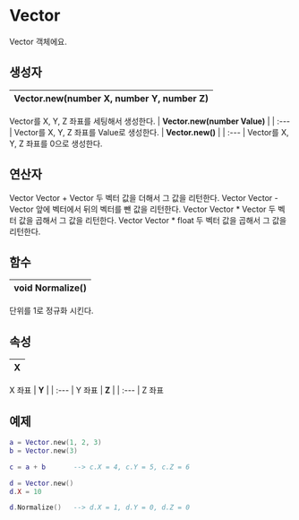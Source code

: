 # **Vector**

Vector 객체에요. 
## **생성자**

| **Vector.new(number X, number Y, number Z)** |
| :--- |
Vector를 X, Y, Z 좌표를 세팅해서 생성한다. 
| **Vector.new(number Value)** |
| :--- |
Vector를 X, Y, Z 좌표를 Value로 생성한다. 
| **Vector.new()** |
| :--- |
Vector를 X, Y, Z 좌표를 0으로 생성한다. 
## **연산자**

Vector Vector + Vector 
두 벡터 값을 더해서 그 값을 리턴한다. 
Vector Vector - Vector 
앞에 벡터에서 뒤의 벡터를 뺀 값을 리턴한다. 
Vector Vector * Vector 
두 벡터 값을 곱해서 그 값을 리턴한다. 
Vector Vector * float 
두 벡터 값을 곱해서 그 값을 리턴한다. 
## **함수**

| **void Normalize()** |
| :--- |
단위를 1로 정규화 시킨다. 
## **속성**

| **X** |
| :--- |
X 좌표 
| **Y** |
| :--- |
Y 좌표 
| **Z** |
| :--- |
Z 좌표 
## **예제**

```lua
a = Vector.new(1, 2, 3)
b = Vector.new(3)

c = a + b		--> c.X = 4, c.Y = 5, c.Z = 6

d = Vector.new()
d.X = 10

d.Normalize()   --> d.X = 1, d.Y = 0, d.Z = 0
```
